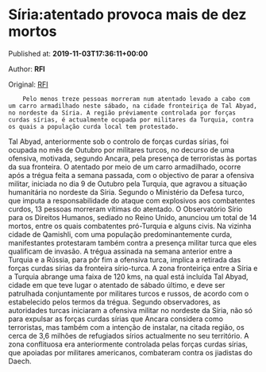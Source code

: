 
# Síria:atentado provoca mais de dez mortos

Published at: **2019-11-03T17:36:11+00:00**

Author: **RFI**

Original: [RFI](http://pt.rfi.fr/20191103-s%C3%ADriaatentado-provoca-mais-de-uma-dezena-de-mortos/)


        Pelo menos treze pessoas morreram num atentado levado a cabo com um carro armadilhado neste sábado, na cidade fronteiriça de Tal Abyad, no nordeste da Síria. A região préviamente controlada por forças curdas sírias, é actualmente ocupada por militares da Turquia, contra os quais a população curda local tem protestado.
      
Tal Abyad, anteriormente sob o controlo de forças curdas sírias, foi ocupada no mês de Outubro por militares turcos, no decurso de uma ofensiva, motivada, segundo Ancara, pela presença de terroristas às portas da sua fronteira.
O atentado por meio de um carro armadilhado, ocorre após a trégua feita a semana passada, com o objectivo de parar a ofensiva militar, iniciada no dia 9 de Outubro pela Turquia, que agravou a situação humanitária no nordeste da Síria.
Segundo o Ministério da Defesa turco, que imputa a responsabilidade do ataque com explosivos aos combatentes curdos, 13 pessoas morreram vítimas do atentado.
O Observatório Sírio para os Direitos Humanos, sediado no Reino Unido, anunciou um total de 14 mortos, entre os quais combatentes pró-Turquia e alguns civis.
Na vizinha cidade de Qamishli, com uma população predominantemente curda, manifestantes protestaram também contra a presença militar turca que eles qualificam de invasão.
A trégua assinada na semana anterior entre a Turquia e a Rússia, para pôr fim a ofensiva turca, implica a retirada das forças curdas sírias da fronteira sírio-turca.
A zona fronteiriça entre a Síria e a Turquia abrange uma faixa de 120 kms, na qual está incluída Tal Abyad, cidade em que teve lugar o atentado de sábado último, e deve ser patrulhada conjuntamente por militares turcos e russos, de acordo com o estabelecido pelos termos da trégua.
Segundo observadores, as autoridades turcas iniciaram a ofensiva militar no nordeste da Síria, não só para expulsar as forças curdas sírias que Ancara considera como terroristas, mas também com a intenção de instalar, na citada região, os cerca de 3,6 milhões de refugiados sírios actualmente no seu território.
A zona conflituosa era anteriormente controlada pelas forças curdas sírias, que apoiadas por militares americanos, combateram contra os jiadistas do Daech.
